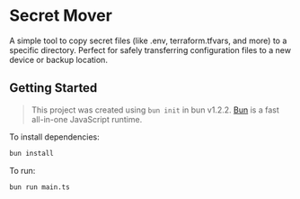 # Secret Mover

A simple tool to copy secret files (like .env, terraform.tfvars, and more) to a specific directory. Perfect for safely transferring configuration files to a new device or backup location.

## Getting Started

> This project was created using `bun init` in bun v1.2.2. [Bun](https://bun.sh) is a fast all-in-one JavaScript runtime.

To install dependencies:

```bash
bun install
```

To run:

```bash
bun run main.ts
```
